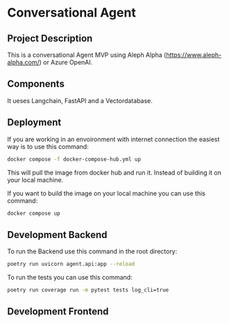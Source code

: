 # Conversational Agent


## Project Description
This is a conversational Agent MVP using Aleph Alpha (https://www.aleph-alpha.com/) or Azure OpenAI.

## Components
It ueses Langchain, FastAPI and a Vectordatabase.

## Deployment

If you are working in an envoironment with internet connection the easiest way is to use this command:
```bash
docker compose -f docker-compose-hub.yml up
```

This will pull the image from docker hub and run it. Instead of building it on your local machine.

If you want to build the image on your local machine you can use this command:
```bash
docker compose up
```





## Development Backend

To run the Backend use this command in the root directory:

```bash
poetry run uvicorn agent.api:app --reload
```

To run the tests you can use this command:

```bash
poetry run coverage run -m pytest tests log_cli=true
```

## Development Frontend
